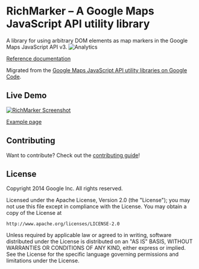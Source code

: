 RichMarker – A Google Maps JavaScript API utility library
==============

A library for using arbitrary DOM elements as map markers in the Google Maps JavaScript API v3.
![Analytics](https://ga-beacon.appspot.com/UA-12846745-20/js-rich-marker/readme?pixel)

[Reference documentation](https://googlemaps.github.io/js-rich-marker/reference.html)

Migrated from the [Google Maps JavaScript API utility libraries on Google Code](https://code.google.com/p/google-maps-utility-library-v3/).

## Live Demo

[![RichMarker Screenshot](https://googlemaps.github.io/js-rich-marker/screenshot.jpg)](https://googlemaps.github.io/js-rich-marker/examples/richmarker.html)

[Example page](https://googlemaps.github.io/js-rich-marker/examples/richmarker.html)

## Contributing

Want to contribute? Check out the [contributing guide](CONTRIBUTING.md)!

## License

Copyright 2014 Google Inc. All rights reserved.

Licensed under the Apache License, Version 2.0 (the "License");
you may not use this file except in compliance with the License.
You may obtain a copy of the License at

    http://www.apache.org/licenses/LICENSE-2.0

Unless required by applicable law or agreed to in writing, software
distributed under the License is distributed on an "AS IS" BASIS,
WITHOUT WARRANTIES OR CONDITIONS OF ANY KIND, either express or implied.
See the License for the specific language governing permissions and
limitations under the License.
